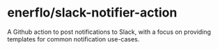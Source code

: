 # enerflo/slack-notifier-action

A Github action to post notifications to Slack, with a focus on providing templates for common
notification use-cases.
